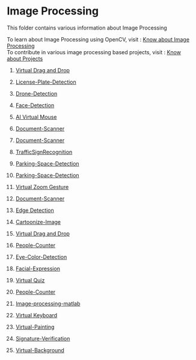 # Image Processing

This folder contains various information about Image Processing 

To learn about Image Processing using OpenCV, visit : [Know about Image Processing](https://github.com/dishamodi0910/MindWave/tree/main/ImageProcessing/Concepts_Code) <br>
To contribute in various image processing based projects, visit : [Know about Projects](https://github.com/dishamodi0910/MindWave/tree/main/ImageProcessing/Projects)

1. [Virtual Drag and Drop](https://github.com/dishamodi0910/MindWave/tree/main/ImageProcessing/Projects/Virtual_Drag_Drop)
   
2. [License-Plate-Detection](https://github.com/dishamodi0910/MindWave/tree/main/ImageProcessing/Projects/LicensePlateDetection)

3. [Drone-Detection](https://github.com/dishamodi0910/MindWave/tree/ImageProcessing/ImageProcessing/Projects/Drone-Detection)

4. [Face-Detection](https://github.com/dishamodi0910/MindWave/tree/ImageProcessing/ImageProcessing/Projects/FaceDetection)

5. [AI Virtual Mouse](https://github.com/dishamodi0910/MindWave/tree/nain/ImageProcessing/Projects/AI_Virtual_Mouse)

6. [Document-Scanner](https://github.com/dishamodi0910/MindWave/tree/ImageProcessing/ImageProcessing/Projects/DocumentScanner)

7. [Document-Scanner](https://github.com/dishamodi0910/MindWave/tree/ImageProcessing/ImageProcessing/Projects/DocumentScanner)

8. [TrafficSignRecognition](https://github.com/dishamodi0910/MindWave/tree/ImageProcessing/ImageProcessing/Projects/TrafficSignRecognition)


9. [Parking-Space-Detection](https://github.com/dishamodi0910/MindWave/tree/ImageProcessing/ImageProcessing/Projects/ParkingSpaceDetection)


10. [Parking-Space-Detection](https://github.com/dishamodi0910/MindWave/tree/ImageProcessing/ImageProcessing/Projects/ParkingSpaceDetection)

11. [Virtual Zoom Gesture](https://github.com/dishamodi0910/MindWave/tree/ZoomGesture/ImageProcessing/Projects/Virtual%20Zoom%20Gesture)

12. [Document-Scanner](https://github.com/dishamodi0910/MindWave/tree/ImageProcessing/ImageProcessing/Projects/DocumentScanner)

13. [Edge Detection](https://github.com/Mochoye/MindWave/tree/Edge/ImageProcessing/Projects/Edge%20Detection)

14. [Cartoonize-Image](https://github.com/dishamodi0910/MindWave/tree/ImageProcessing/ImageProcessing/Projects/CartoonizeImage)

15. [Virtual Drag and Drop](https://github.com/dishamodi0910/MindWave/tree/ZoomGesture/ImageProcessing/Projects/Virtual_Drag_Drop)




16. [People-Counter](https://github.com/dishamodi0910/MindWave/tree/ImageProcessing/ImageProcessing/Projects/PeopleCounter)

17. [Eye-Color-Detection](https://github.com/dishamodi0910/MindWave/tree/ImageProcessing/ImageProcessing/Projects/EyeColorDetection)

18. [Facial-Expression](https://github.com/dishamodi0910/MindWave/tree/ImageProcessing/ImageProcessing/Projects/FacialExpression)

19. [Virtual Quiz](https://github.com/dishamodi0910/MindWave/tree/main/ImageProcessing/Projects/Virtual_Quiz)

20. [People-Counter](https://github.com/dishamodi0910/MindWave/tree/ImageProcessing/ImageProcessing/Projects/PeopleCounter)

21. [Image-processing-matlab](https://github.com/shraddha761/MindWave/tree/ImageProcessing/ImageProcessing/Projects/Image-processing-matlab)

22. [Virtual Keyboard](https://github.com/dishamodi0910/MindWave/tree/VirtualKeyboard/ImageProcessing/Projects/VirtualKeyBoard)

23. [Virtual-Painting](https://github.com/dishamodi0910/MindWave/tree/VirtualKeyboard/ImageProcessing/Projects/VirtualPainting)

24. [Signature-Verification](https://github.com/dishamodi0910/MindWave/tree/VirtualKeyboard/ImageProcessing/Projects/SignatureVerification)

25. [Virtual-Background](https://github.com/dishamodi0910/MindWave/tree/VirtualKeyboard/ImageProcessing/Projects/VirtualBackground)